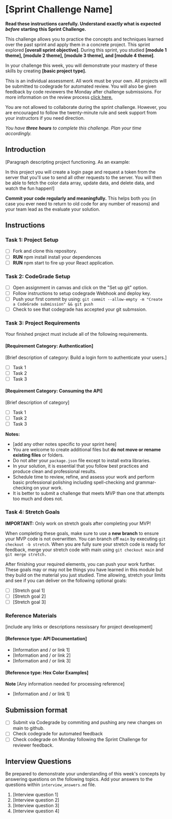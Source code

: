 # [Sprint Challenge Name]

**Read these instructions carefully. Understand exactly what is expected _before_ starting this Sprint Challenge.**

This challenge allows you to practice the concepts and techniques learned over the past sprint and apply them in a concrete project. This sprint explored **[overall sprint objective]**. During this sprint, you studied **[module 1 theme], [module 2 theme], [module 3 theme], and [module 4 theme]**. 

In your challenge this week, you will demonstrate your mastery of these skills by creating **[basic project type].**

This is an individual assessment. All work must be your own. All projects will be submitted to codegrade for automated review. You will also be given feedback by code reviewers the Monday after challenge submissions. For more information on the review process [click here.](https://www.notion.so/lambdaschool/How-to-View-Feedback-in-CodeGrade-c5147cee220c4044a25de28bcb6bb54a)

You are not allowed to collaborate during the sprint challenge. However, you are encouraged to follow the twenty-minute rule and seek support from your instructors if you need direction. 

_You have **three hours** to complete this challenge. Plan your time accordingly._

## Introduction
[Paragraph descripting project functioning. As an example:

In this project you will create a login page and request a token from the server that you'll use to send all other requests to the server. You will then be able to fetch the color data array, update data, and delete data, and watch the fun happen!]

**Commit your code regularly and meaningfully.** This helps both you (in case you ever need to return to old code for any number of reasons) and your team lead as the evaluate your solution.
## Instructions

 ### Task 1: Project Setup
 * [ ] Fork and clone this repository.
 * [ ] **RUN** npm install install your dependences
 * [ ] **RUN** npm start to fire up your React application.

 ### Task 2: CodeGrade Setup
 * [ ] Open assignment in canvas and click on the "Set up git" option.
 * [ ] Follow instructions to setup codegrade Webhook and deploy key.
 * [ ] Push your first commit by using: `git commit --allow-empty -m "Create a CodeGrade submission" && git push`
 * [ ] Check to see that codegrade has accepted your git submssion.

 ### Task 3: Project Requirements
 Your finished project must include all of the following requirements.

  #### [Requirement Category: Authentication]
  [Brief description of category: Build a login form to authenticate your users.]

  * [ ] Task 1
  * [ ] Task 2
  * [ ] Task 3
  
  #### [Requirement Category: Consuming the API]
  [Brief description of category]

  * [ ] Task 1
  * [ ] Task 2
  * [ ] Task 3
  
  **Notes:**
  - [add any other notes specific to your sprint here]
  - You are welcome to create additional files but **do not move or rename existing files** or folders.
  - Do not alter your `package.json` file except to install extra libraries.
  - In your solution, it is essential that you follow best practices and produce clean and professional results.
  - Schedule time to review, refine, and assess your work and perform basic professional polishing including spell-checking and grammar-checking on your work.
  - It is better to submit a challenge that meets MVP than one that attempts too much and does not.

 ### Task 4: Stretch Goals 
 **IMPORTANT:** Only work on stretch goals after completing your MVP! 

 When completing these goals, make sure to use a **new branch** to ensure your MVP code is not overwritten. You can branch off `main` by executing `git checkout -b stretch`. When you are fully sure your stretch code is ready for feedback, merge your stretch code with main using `git checkout main` and `git merge stretch.`

  After finishing your required elements, you can push your work further. These goals may or may not be things you have learned in this module but they build on the material you just studied. Time allowing, stretch your limits and see if you can deliver on the following optional goals:

 * [ ] [Stretch goal 1]
 * [ ] [Stretch goal 2]
 * [ ] [Stretch goal 3]
 
### Reference Materials
  [include any links or descriptions nessissary for project development]
 
 #### [Reference type: API Documentation]
   * [Information and / or link 1]
   * [Information and / or link 2]
   * [Information and / or link 3]

 #### [Reference type: Hex Color Examples]
  **Note** [Any information needed for processing reference]
  * [Information and / or link 1]

## Submission format
 * [ ] Submit via Codegrade by commiting and pushing any new changes on main to github.
 * [ ] Check codegrade for automated feedback
 * [ ] Check codegrade on Monday following the Sprint Challenge for reviewer feedback.

## Interview Questions
 Be prepared to demonstrate your understanding of this week's concepts by answering questions on the following topics. 
 Add your answers to the questions within `interview_answers.md` file.

1. [Interview question 1]
2. [Interview question 2]
3. [Interview question 3]
4. [Interview question 4]